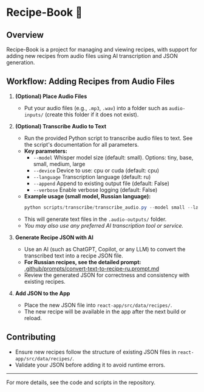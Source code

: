 # Recipe-Book 🍳

## Overview

Recipe-Book is a project for managing and viewing recipes, with support for adding new recipes from audio files using AI transcription and JSON generation.

## Workflow: Adding Recipes from Audio Files

1. **(Optional) Place Audio Files**

   - Put your audio files (e.g., `.mp3`, `.wav`) into a folder such as `audio-inputs/` (create this folder if it does not exist).

2. **(Optional) Transcribe Audio to Text**

   - Run the provided Python script to transcribe audio files to text. See the script's documentation for all parameters.
   - **Key parameters:**
     - `--model` Whisper model size (default: small). Options: tiny, base, small, medium, large
     - `--device` Device to use: cpu or cuda (default: cpu)
     - `--language` Transcription language (default: ru)
     - `--append` Append to existing output file (default: False)
     - `--verbose` Enable verbose logging (default: False)
   - **Example usage (small model, Russian language):**
     ```powershell
     python scripts/transcribe/transcribe_audio.py --model small --language ru
     ```
   - This will generate text files in the `.audio-outputs/` folder.
   - _You may also use any preferred AI transcription tool or service._

3. **Generate Recipe JSON with AI**

   - Use an AI (such as ChatGPT, Copilot, or any LLM) to convert the transcribed text into a recipe JSON file.
   - **For Russian recipes, see the detailed prompt:**
     [.github/prompts/convert-text-to-recipe-ru.prompt.md](.github/prompts/convert-text-to-recipe-ru.prompt.md)
   - Review the generated JSON for correctness and consistency with existing recipes.

4. **Add JSON to the App**
   - Place the new JSON file into `react-app/src/data/recipes/`.
   - The new recipe will be available in the app after the next build or reload.

## Contributing

- Ensure new recipes follow the structure of existing JSON files in `react-app/src/data/recipes/`.
- Validate your JSON before adding it to avoid runtime errors.

---

For more details, see the code and scripts in the repository.
